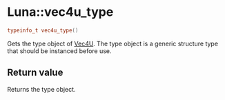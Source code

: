 # Luna::vec4u_type

```c++
typeinfo_t vec4u_type()
```

Gets the type object of [Vec4U](struct_luna_1_1_vec4_u.md). The type object is a generic structure type that should be instanced before use. 



## Return value
Returns the type object. 


